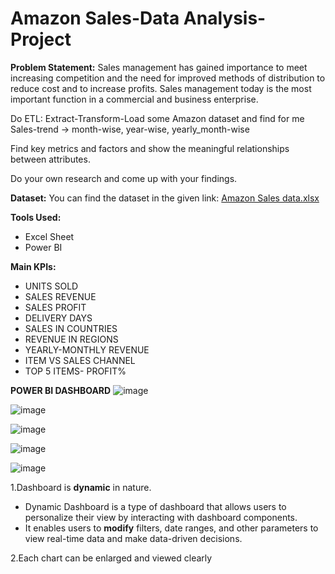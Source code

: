 # Amazon Sales-Data Analysis-Project
**Problem Statement:**
Sales management has gained importance to meet increasing competition and the need for improved methods of distribution to reduce cost and to increase profits. Sales management today is the most important function in a commercial and business enterprise.
 
Do ETL: Extract-Transform-Load some Amazon dataset and find for me Sales-trend -> month-wise, year-wise, yearly_month-wise 

Find key metrics and factors and show the meaningful relationships between attributes. 

Do your own research and come up with your findings.

**Dataset:**
You can find the dataset in the given link:
[Amazon Sales data.xlsx](https://github.com/Vinotha3683/Amazon-Sales--Data-Analysis-Project/files/13681812/Amazon.Sales.data.xlsx)

**Tools Used:**
- Excel Sheet
- Power BI

**Main KPIs:**
- UNITS SOLD 
- SALES REVENUE 
- SALES PROFIT
- DELIVERY DAYS 
- SALES IN COUNTRIES
- REVENUE IN REGIONS
- YEARLY-MONTHLY REVENUE
- ITEM VS SALES CHANNEL
- TOP 5 ITEMS- PROFIT%

**POWER BI DASHBOARD**
![image](https://github.com/Vinotha3683/Amazon-Sales--Data-Analysis-Project/assets/121660210/935e32b0-9d66-4e90-91c4-e7fb599b1fa5)

![image](https://github.com/Vinotha3683/Amazon-Sales--Data-Analysis-Project/assets/121660210/803b1847-7407-4684-ad64-75380033057b)

![image](https://github.com/Vinotha3683/Amazon-Sales--Data-Analysis-Project/assets/121660210/4c57f659-4fcd-42c5-8460-9961743b2562)

![image](https://github.com/Vinotha3683/Amazon-Sales--Data-Analysis-Project/assets/121660210/be8ca3d7-39da-4ed4-ba78-eb4adaf4d161)

![image](https://github.com/Vinotha3683/Amazon-Sales--Data-Analysis-Project/assets/121660210/6318ee8c-fd42-4ceb-82cb-8071a7e55e86)

1.Dashboard is **dynamic** in nature.
   - Dynamic Dashboard is a type of dashboard that allows users to personalize their view by interacting with dashboard components.
  - It enables users to **modify** filters, date ranges, and other parameters to view real-time data and make data-driven decisions.

2.Each chart can be enlarged and viewed clearly













